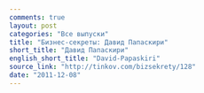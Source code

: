 ```yaml
---
comments: true
layout: post
categories: "Все выпуски"
title: "Бизнес-секреты: Давид Папаскири"
short_title: "Давид Папаскири"
english_short_title: "David-Papaskiri"
source_link: "http://tinkov.com/bizsekrety/128"
date: "2011-12-08"
---
```

